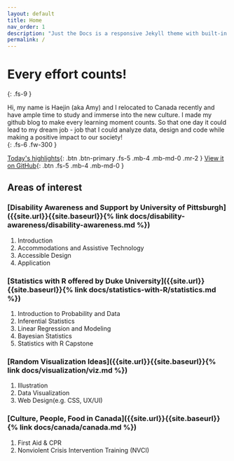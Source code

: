 ```yaml
---
layout: default
title: Home
nav_order: 1
description: "Just the Docs is a responsive Jekyll theme with built-in search that is easily customizable and hosted on GitHub Pages."
permalink: /
---
```


# Every effort counts!
{: .fs-9 }

Hi, my name is Haejin (aka Amy) and I relocated to Canada recently and have ample time to study and immerse into the new culture. I made my github blog to make every learning moment counts. So that one day it could lead to my dream job - job that I could analyze data, design and code while making a positive impact to our society!  
{: .fs-6 .fw-300 }

[Today's highlights](#random-visualization-ideas){: .btn .btn-primary .fs-5 .mb-4 .mb-md-0 .mr-2 } [View it on GitHub](https://github.com/audaciousjin/docs){: .btn .fs-5 .mb-4 .mb-md-0 }


## Areas of interest

### [Disability Awareness and Support by University of Pittsburgh]({{site.url}}{{site.baseurl}}{% link docs/disability-awareness/disability-awareness.md %})

1. Introduction 
2. Accommodations and Assistive Technology
3. Accessible Design
4. Application


### [Statistics with R offered by Duke University]({{site.url}}{{site.baseurl}}{% link docs/statistics-with-R/statistics.md %})
1. Introduction to Probability and Data
2. Inferential Statistics 
3. Linear Regression and Modeling 
4. Bayesian Statistics
5. Statistics with R Capstone

<!---
[//]:<> (
### CompTIA A+ 
1. Peripherals and Adapter
2. System Components
3. Troubleshooting and Mobile Devices 
4. Printer and Network Hardware
5. Networks
6. Supporting Windows
7. Supporting Windows Network
8. Linux, OS X, and Mobile OS
)

-->

### [Random Visualization Ideas]({{site.url}}{{site.baseurl}}{% link docs/visualization/viz.md %}) 
1. Illustration
2. Data Visualization
3. Web Design(e.g. CSS, UX/UI)

### [Culture, People, Food in Canada]({{site.url}}{{site.baseurl}}{% link docs/canada/canada.md %})
1. First Aid & CPR
2. Nonviolent Crisis Intervention Training (NVCI)

